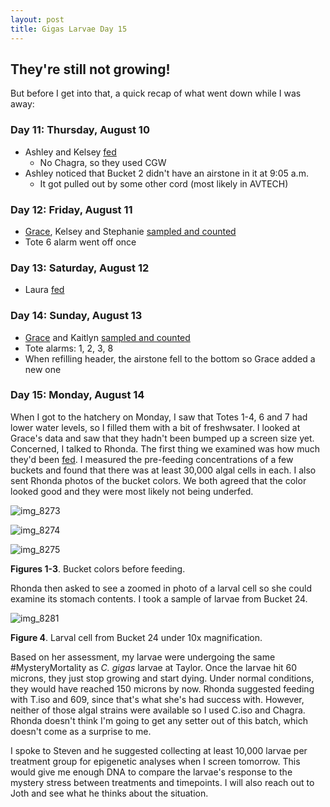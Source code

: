 ```yaml
---
layout: post
title: Gigas Larvae Day 15
---
```


## They're still not growing!

But before I get into that, a quick recap of what went down while I was away:

### Day 11: Thursday, August 10

- Ashley and Kelsey [fed](https://github.com/RobertsLab/project-oyster-oa/blob/master/data/2017-07-30-pacific-oyster-larvae/2017-07-30-Feeding.xlsx)
  - No Chagra, so they used CGW
- Ashley noticed that Bucket 2 didn't have an airstone in it at 9:05 a.m.
  - It got pulled out by some other cord (most likely in AVTECH)

### Day 12: Friday, August 11

- [Grace](https://genefish.wordpress.com/2017/08/16/graces-notebook-manchester-august-11th-and-13th-2017/), Kelsey and Stephanie [sampled and counted](https://github.com/RobertsLab/project-oyster-oa/blob/master/data/2017-07-30-pacific-oyster-larvae/2017-08-02-Larvae-Counts.xlsx)
- Tote 6 alarm went off once

### Day 13: Saturday, August 12

- Laura [fed](https://github.com/RobertsLab/project-oyster-oa/blob/master/data/2017-07-30-pacific-oyster-larvae/2017-07-30-Feeding.xlsx)

### Day 14: Sunday, August 13

- [Grace](https://genefish.wordpress.com/2017/08/16/graces-notebook-manchester-august-11th-and-13th-2017/) and Kaitlyn [sampled and counted](https://github.com/RobertsLab/project-oyster-oa/blob/master/data/2017-07-30-pacific-oyster-larvae/2017-08-02-Larvae-Counts.xlsx)
- Tote alarms: 1, 2, 3, 8
- When refilling header, the airstone fell to the bottom so Grace added a new one

### Day 15: Monday, August 14

When I got to the hatchery on Monday, I saw that Totes 1-4, 6 and 7 had lower water levels, so I filled them with a bit of freshwsater. I looked at Grace's data and saw that they hadn't been bumped up a screen size yet. Concerned, I talked to Rhonda. The first thing we examined was how much they'd been [fed](https://github.com/RobertsLab/project-oyster-oa/blob/master/data/2017-07-30-pacific-oyster-larvae/2017-07-30-Feeding.xlsx). I measured the pre-feeding concentrations of a few buckets and found that there was at least 30,000 algal cells in each. I also sent Rhonda photos of the bucket colors. We both agreed that the color looked good and they were most likely not being underfed.

![img_8273](https://user-images.githubusercontent.com/22335838/29897482-eb894570-8d95-11e7-92cd-8cc6d24e2a99.JPG)

![img_8274](https://user-images.githubusercontent.com/22335838/29897481-eb862c82-8d95-11e7-8dab-a6998cc9041f.JPG)

![img_8275](https://user-images.githubusercontent.com/22335838/29897483-eb8c40e0-8d95-11e7-89b8-b0d1f95cb3a2.JPG)

**Figures 1-3**. Bucket colors before feeding.

Rhonda then asked to see a zoomed in photo of a larval cell so she could examine its stomach contents. I took a sample of larvae from Bucket 24.

![img_8281](https://user-images.githubusercontent.com/22335838/29897753-4d662fd2-8d97-11e7-84fa-f2bbbf94c78d.JPG)

**Figure 4**. Larval cell from Bucket 24 under 10x magnification.

Based on her assessment, my larvae were undergoing the same #MysteryMortality as *C. gigas* larvae at Taylor. Once the larvae hit 60 microns, they just stop growing and start dying. Under normal conditions, they would have reached 150 microns by now. Rhonda suggested feeding with T.iso and 609, since that's what she's had success with. However, neither of those algal strains were available so I used C.iso and Chagra. Rhonda doesn't think I'm going to get any setter out of this batch, which doesn't come as a surprise to me.

I spoke to Steven and he suggested collecting at least 10,000 larvae per treatment group for epigenetic analyses when I screen tomorrow. This would give me enough DNA to compare the larvae's response to the mystery stress between treatments and timepoints. I will also reach out to Joth and see what he thinks about the situation.

